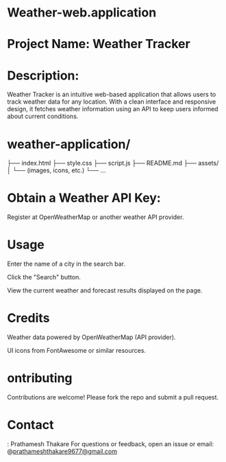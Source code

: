 # Weather-web.application
# Project Name: Weather Tracker
# Description:
Weather Tracker is an intuitive web-based application that allows users to track weather data for any location. With a clean interface and responsive design, it fetches weather information using an API to keep users informed about current conditions.


# weather-application/
├── index.html
├── style.css
├── script.js
├── README.md
├── assets/
│   └── (images, icons, etc.)
└── ...


# Obtain a Weather API Key:

Register at OpenWeatherMap or another weather API provider.

# Usage
Enter the name of a city in the search bar.

Click the "Search" button.

View the current weather and forecast results displayed on the page.

# Credits
Weather data powered by OpenWeatherMap (API provider).

UI icons from FontAwesome or similar resources.

# ontributing
Contributions are welcome! Please fork the repo and submit a pull request.

# Contact
: Prathamesh Thakare
For questions or feedback, open an issue or email: @prathameshthakare9677@gmail.com